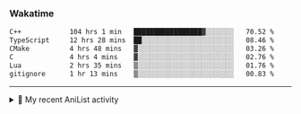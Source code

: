 ### Wakatime
<!--START_SECTION:waka-->

```txt
C++            104 hrs 1 min   █████████████████▓░░░░░░░   70.52 %
TypeScript     12 hrs 28 mins  ██░░░░░░░░░░░░░░░░░░░░░░░   08.46 %
CMake          4 hrs 48 mins   ▓░░░░░░░░░░░░░░░░░░░░░░░░   03.26 %
C              4 hrs 4 mins    ▓░░░░░░░░░░░░░░░░░░░░░░░░   02.76 %
Lua            2 hrs 35 mins   ▒░░░░░░░░░░░░░░░░░░░░░░░░   01.76 %
gitignore      1 hr 13 mins    ▒░░░░░░░░░░░░░░░░░░░░░░░░   00.83 %
```

<!--END_SECTION:waka-->

<!--
<h4>Leetcode</h4>

![Leetcode](https://leetcard.jacoblin.cool/f01zy?ext=heatmap)
-->

---

<details>
  <summary>🌸 My recent AniList activity</summary>

  <!-- ANILIST_ACTIVITY:start -->

-   📺 Watched episode 8 - 18 of [Vinland Saga](https://anilist.co/anime/101348) (21:39 22 June 2025)
-   📖 Plans to read [No Game, No Life](https://anilist.co/manga/78397) (10:57 20 June 2025)
-   📺 Completed [No Game, No Life](https://anilist.co/anime/19815) (10:12 20 June 2025)
-   📺 Completed [Death Note](https://anilist.co/anime/1535) (17:09 19 June 2025)
-   📺 Dropped 6 of [Can a Boy-Girl Friendship Survive?](https://anilist.co/anime/153554) (17:09 19 June 2025)

  <!-- ANILIST_ACTIVITY:end -->
</details>
